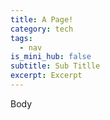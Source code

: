 ```yaml
---
title: A Page!
category: tech
tags:
  - nav
is_mini_hub: false
subtitle: Sub Titlle
excerpt: Excerpt
---
```


Body
